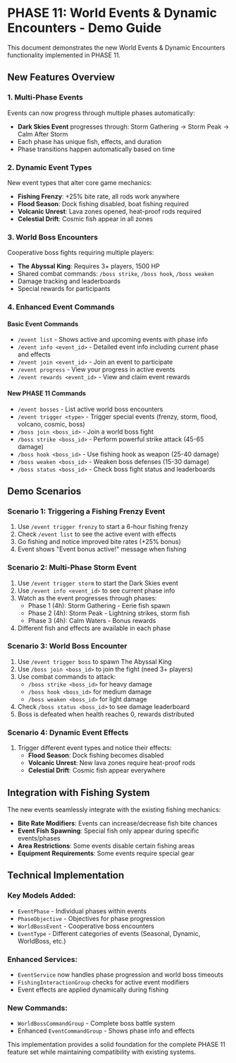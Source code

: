 # PHASE 11: World Events & Dynamic Encounters - Demo Guide

This document demonstrates the new World Events & Dynamic Encounters functionality implemented in PHASE 11.

## New Features Overview

### 1. Multi-Phase Events
Events can now progress through multiple phases automatically:
- **Dark Skies Event** progresses through: Storm Gathering → Storm Peak → Calm After Storm
- Each phase has unique fish, effects, and duration
- Phase transitions happen automatically based on time

### 2. Dynamic Event Types
New event types that alter core game mechanics:
- **Fishing Frenzy**: +25% bite rate, all rods work anywhere
- **Flood Season**: Dock fishing disabled, boat fishing required
- **Volcanic Unrest**: Lava zones opened, heat-proof rods required
- **Celestial Drift**: Cosmic fish appear in all zones

### 3. World Boss Encounters
Cooperative boss fights requiring multiple players:
- **The Abyssal King**: Requires 3+ players, 1500 HP
- Shared combat commands: `/boss strike`, `/boss hook`, `/boss weaken`
- Damage tracking and leaderboards
- Special rewards for participants

### 4. Enhanced Event Commands

#### Basic Event Commands
- `/event list` - Shows active and upcoming events with phase info
- `/event info <event_id>` - Detailed event info including current phase and effects
- `/event join <event_id>` - Join an event to participate
- `/event progress` - View your progress in active events
- `/event rewards <event_id>` - View and claim event rewards

#### New PHASE 11 Commands
- `/event bosses` - List active world boss encounters
- `/event trigger <type>` - Trigger special events (frenzy, storm, flood, volcano, cosmic, boss)
- `/boss join <boss_id>` - Join a world boss fight
- `/boss strike <boss_id>` - Perform powerful strike attack (45-65 damage)
- `/boss hook <boss_id>` - Use fishing hook as weapon (25-40 damage)
- `/boss weaken <boss_id>` - Weaken boss defenses (15-30 damage)
- `/boss status <boss_id>` - Check boss fight status and leaderboards

## Demo Scenarios

### Scenario 1: Triggering a Fishing Frenzy Event
1. Use `/event trigger frenzy` to start a 6-hour fishing frenzy
2. Check `/event list` to see the active event with effects
3. Go fishing and notice improved bite rates (+25% bonus)
4. Event shows "Event bonus active!" message when fishing

### Scenario 2: Multi-Phase Storm Event
1. Use `/event trigger storm` to start the Dark Skies event
2. Use `/event info <event_id>` to see current phase info
3. Watch as the event progresses through phases:
   - Phase 1 (4h): Storm Gathering - Eerie fish spawn
   - Phase 2 (4h): Storm Peak - Lightning strikes, storm fish
   - Phase 3 (4h): Calm Waters - Bonus rewards
4. Different fish and effects are available in each phase

### Scenario 3: World Boss Encounter
1. Use `/event trigger boss` to spawn The Abyssal King
2. Use `/boss join <boss_id>` to join the fight (need 3+ players)
3. Use combat commands to attack:
   - `/boss strike <boss_id>` for heavy damage
   - `/boss hook <boss_id>` for medium damage  
   - `/boss weaken <boss_id>` for light damage
4. Check `/boss status <boss_id>` to see damage leaderboard
5. Boss is defeated when health reaches 0, rewards distributed

### Scenario 4: Dynamic Event Effects
1. Trigger different event types and notice their effects:
   - **Flood Season**: Dock fishing becomes disabled
   - **Volcanic Unrest**: New lava zones require heat-proof rods
   - **Celestial Drift**: Cosmic fish appear everywhere

## Integration with Fishing System

The new events seamlessly integrate with the existing fishing mechanics:

- **Bite Rate Modifiers**: Events can increase/decrease fish bite chances
- **Event Fish Spawning**: Special fish only appear during specific events/phases
- **Area Restrictions**: Some events disable certain fishing areas
- **Equipment Requirements**: Some events require special gear

## Technical Implementation

### Key Models Added:
- `EventPhase` - Individual phases within events
- `PhaseObjective` - Objectives for phase progression
- `WorldBossEvent` - Cooperative boss encounters
- `EventType` - Different categories of events (Seasonal, Dynamic, WorldBoss, etc.)

### Enhanced Services:
- `EventService` now handles phase progression and world boss timeouts
- `FishingInteractionGroup` checks for active event modifiers
- Event effects are applied dynamically during fishing

### New Commands:
- `WorldBossCommandGroup` - Complete boss battle system
- Enhanced `EventCommandGroup` - Shows phase info and effects

This implementation provides a solid foundation for the complete PHASE 11 feature set while maintaining compatibility with existing systems.